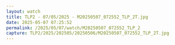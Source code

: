 ```yaml
---
layout: watch
title: TLP2 - 07/05/2025 - M20250507_072552_TLP_2T.jpg
date: 2025-05-07 07:25:52
permalink: /2025/05/07/watch/M20250507_072552_TLP_2
capture: TLP2/2025/202505/20250506/M20250507_072552_TLP_2T.jpg
---
```

